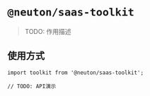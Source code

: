 # `@neuton/saas-toolkit`

> TODO: 作用描述

## 使用方式

```
import toolkit from '@neuton/saas-toolkit';

// TODO: API演示
```

